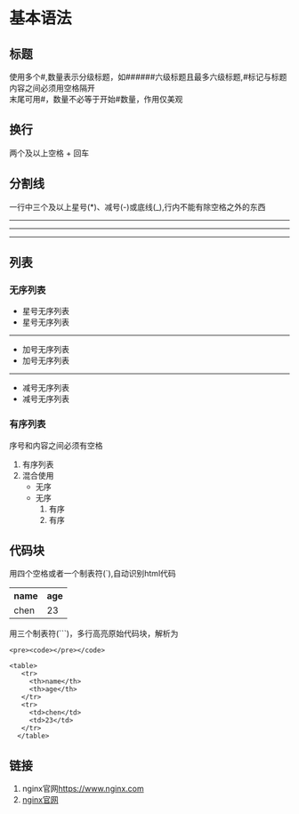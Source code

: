 # 基本语法 
## 标题  
使用多个#,数量表示分级标题，如######六级标题且最多六级标题,#标记与标题内容之间必须用空格隔开  
末尾可用#，数量不必等于开始#数量，作用仅美观  
## 换行  
  两个及以上空格 + 回车   
## 分割线  
  一行中三个及以上星号(*)、减号(-)或底线(_),行内不能有除空格之外的东西  
  *  *  *  
  ---  
  ___  
## 列表  
### 无序列表  
  * 星号无序列表  
  * 星号无序列表  
  ---  
  + 加号无序列表
  + 加号无序列表
  ---
  - 减号无序列表
  - 减号无序列表  
  
### 有序列表
  序号和内容之间必须有空格  
  1. 有序列表
  2. 混合使用  
     * 无序  
     * 无序
       1. 有序
       2. 有序    
       
## 代码块  
用四个空格或者一个制表符(`),自动识别html代码  
    
<table>
   <tr>
     <th>name</th>
     <th>age</th>
   </tr>
   <tr>
     <td>chen</td>
     <td>23</td>
   </tr>    
  </table>
    
用三个制表符(```)，多行高亮原始代码块，解析为
```
<pre><code></pre></code>
```  

```
<table>
   <tr>
     <th>name</th>
     <th>age</th>
   </tr>
   <tr>
     <td>chen</td>
     <td>23</td>
   </tr>    
  </table>
```   
## 链接  
1. nginx官网<https://www.nginx.com>
2. [nginx官网](https://www.nginx.com)
